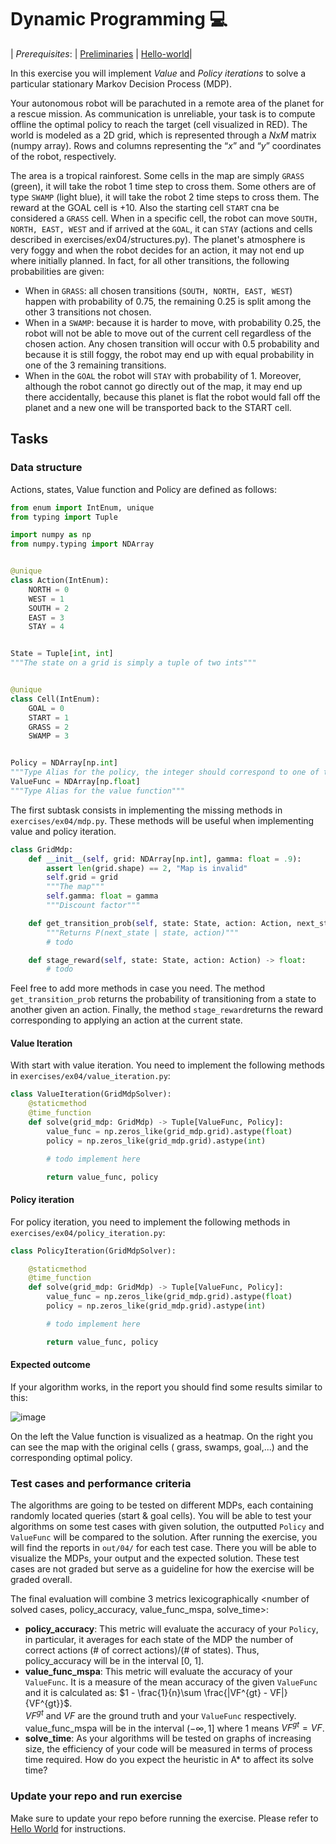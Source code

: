 # Dynamic Programming :computer:

| _Prerequisites_:    | [Preliminaries](00-preliminaries.md) | [Hello-world](01-helloworld.md)|

In this exercise you will implement _Value_ and _Policy iterations_ to solve a particular stationary Markov
Decision Process (MDP).

Your autonomous robot will be parachuted in a remote area of the planet for a rescue mission.
As communication is unreliable, your task is to compute offline the optimal policy to reach the target (cell visualized in RED). 
The world is modeled as a 2D grid, which is represented through a _NxM_ matrix (numpy array).
Rows and columns representing the “_x_” and “_y_” coordinates of the robot, respectively.

The area is a tropical rainforest. Some cells in the map are simply ``GRASS`` (green), it will take the robot 1 time step to cross them. 
Some others are of type ```SWAMP``` (light blue), it will take the robot 2 time steps to cross them. 
The reward at the GOAL cell is +10. 
Also the starting cell ``START`` cna be considered a ``GRASS`` cell.
When in a specific cell, the robot can move ``SOUTH, NORTH, EAST, WEST`` and if arrived at the ``GOAL``, it can ``STAY`` (actions and cells described in exercises/ex04/structures.py). 
The planet's atmosphere is very foggy and when the robot decides for an action, it may not end up where initially planned. In fact, for all other transitions, the following probabilities are given:
- When in ``GRASS``: all chosen transitions (``SOUTH, NORTH, EAST, WEST``) happen with probability of 0.75, the remaining 0.25 is split among the other 3 transitions not chosen.
- When in a ``SWAMP``: because it is harder to move, with probability 0.25, the robot will not be able to move out of the current cell regardless of the chosen action. 
Any chosen transition will occur with 0.5 probability and because it is still foggy, the robot may end up with equal probability in one of the 3 remaining transitions.
- When in the ``GOAL`` the robot will ``STAY``  with probability of 1.
Moreover, although the robot cannot go directly out of the map, it may end up there accidentally, because this planet is flat the robot would fall off the planet and a new one will be transported back to the START cell.

## Tasks

### Data structure

Actions, states, Value function and Policy are defined as follows:

```python
from enum import IntEnum, unique
from typing import Tuple

import numpy as np
from numpy.typing import NDArray


@unique
class Action(IntEnum):
    NORTH = 0
    WEST = 1
    SOUTH = 2
    EAST = 3
    STAY = 4


State = Tuple[int, int]
"""The state on a grid is simply a tuple of two ints"""


@unique
class Cell(IntEnum):
    GOAL = 0
    START = 1
    GRASS = 2
    SWAMP = 3


Policy = NDArray[np.int]
"""Type Alias for the policy, the integer should correspond to one of the Actions"""
ValueFunc = NDArray[np.float]
"""Type Alias for the value function"""
```

The first subtask consists in implementing the missing methods in `exercises/ex04/mdp.py`. These methods will be useful
when implementing value and policy iteration.

```python
class GridMdp:
    def __init__(self, grid: NDArray[np.int], gamma: float = .9):
        assert len(grid.shape) == 2, "Map is invalid"
        self.grid = grid
        """The map"""
        self.gamma: float = gamma
        """Discount factor"""

    def get_transition_prob(self, state: State, action: Action, next_state: State) -> float:
        """Returns P(next_state | state, action)"""
        # todo

    def stage_reward(self, state: State, action: Action) -> float:
        # todo


```

Feel free to add more methods in case you need. The method ``get_transition_prob`` returns the probability of
transitioning from a state to another given an action. Finally, the method ``stage_reward``returns the reward
corresponding to applying an action at the current state.

#### Value Iteration

With start with value iteration. You need to implement the following methods in ``exercises/ex04/value_iteration.py``:

```python
class ValueIteration(GridMdpSolver):
    @staticmethod
    @time_function
    def solve(grid_mdp: GridMdp) -> Tuple[ValueFunc, Policy]:
        value_func = np.zeros_like(grid_mdp.grid).astype(float)
        policy = np.zeros_like(grid_mdp.grid).astype(int)

        # todo implement here

        return value_func, policy
```

#### Policy iteration

For policy iteration, you need to implement the following methods in ``exercises/ex04/policy_iteration.py``:

```python
class PolicyIteration(GridMdpSolver):

    @staticmethod
    @time_function
    def solve(grid_mdp: GridMdp) -> Tuple[ValueFunc, Policy]:
        value_func = np.zeros_like(grid_mdp.grid).astype(float)
        policy = np.zeros_like(grid_mdp.grid).astype(int)

        # todo implement here

        return value_func, policy
```

#### Expected outcome

If your algorithm works, in the report you should find some results similar to this:

![image](https://user-images.githubusercontent.com/18750753/138459233-64bf90b9-526f-4d93-a919-5b9786ef4e2f.png)

On the left the Value function is visualized as a heatmap. On the right you can see the map with the original cells (
grass, swamps, goal,...) and the corresponding optimal policy.

### Test cases and performance criteria

The algorithms are going to be tested on different MDPs, each containing randomly located queries (start & goal cells).
You will be able to test your algorithms on some test cases with given solution, the outputted `Policy` and `ValueFunc` will be compared to the solution. 
After running the exercise, you will find the reports in `out/04/` for each test case. 
There you will be able to visualize the MDPs, your output and the expected solution.
These test cases are not graded but serve as a guideline for how the exercise will be graded overall.

The final evaluation will combine 3 metrics lexicographically <number of solved cases, policy_accuracy, value_func_mspa, solve_time>:
* **policy_accuracy**: This metric will evaluate the accuracy of your `Policy`, in particular, it averages for each state of the MDP the number of correct actions (# of correct actions)/(# of states). Thus, policy_accuracy will be in the interval [0, 1].
* **value_func_mspa**: This metric will evaluate the accuracy of your `ValueFunc`. It is a measure of the mean accuracy of the given `ValueFunc` and it is calculated as: $1 - \frac{1}{n}\sum \frac{|VF^{gt} - VF|}{VF^{gt}}$.     
$VF^{gt}$ and $VF$ are the ground truth and your `ValueFunc` respectively. value_func_mspa will be in the interval $(-\infty, 1]$ where 1 means $VF^{gt} = VF$.
* **solve_time**: As your algorithms will be tested on graphs of increasing size, the efficiency of your code will be measured in terms of process time required. How do you expect the heuristic in A* to affect its solve time?

### Update your repo and run exercise

Make sure to update your repo before running the exercise.
Please refer to [Hello World](01-helloworld.md) for instructions.




